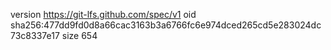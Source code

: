 version https://git-lfs.github.com/spec/v1
oid sha256:477dd9fd0d8a66cac3163b3a6766fc6e974dced265cd5e283024dc73c8337e17
size 654
